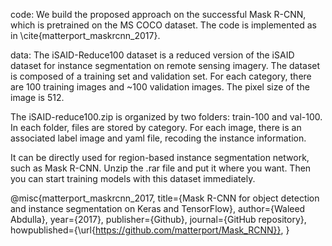 code:
We build the proposed approach on the successful Mask R-CNN, which is pretrained on the MS COCO dataset. The code is implemented as in \cite{matterport_maskrcnn_2017}.   

data:
The iSAID-Reduce100 dataset is a reduced version of the iSAID dataset for instance segmentation on remote sensing imagery. 
The dataset is composed of a training set and validation set. For each category, there are 100 training images and ~100 validation images.
The pixel size of the image is 512.

The iSAID-reduce100.zip is organized by two folders: train-100 and val-100. In each folder, files are stored by category. 
For each image, there is an associated label image and yaml file, recoding the instance information. 

It can be directly used for region-based instance segmentation network, such as Mask R-CNN. 
Unzip the .rar file and put it where you want. Then you can start training models with this dataset immediately.


@misc{matterport_maskrcnn_2017,
  title={Mask R-CNN for object detection and instance segmentation on Keras and TensorFlow},
  author={Waleed Abdulla},
  year={2017},
  publisher={Github},
  journal={GitHub repository},
  howpublished={\url{https://github.com/matterport/Mask_RCNN}},
}